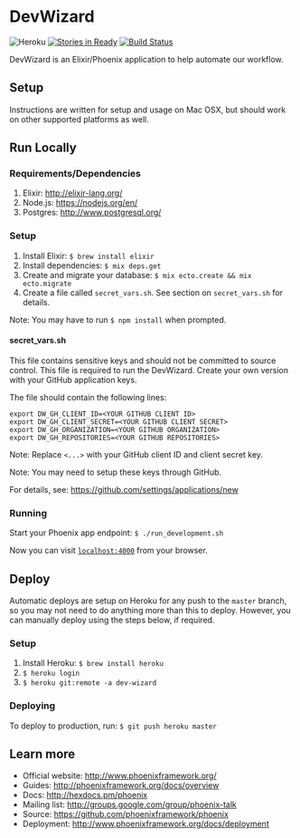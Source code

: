 # DevWizard

![Heroku](https://heroku-badge.herokuapp.com/?app=dev-wizard)
[![Stories in Ready](https://badge.waffle.io/thinkthroughmath/dev_wizard.png?label=ready&title=Ready)](https://waffle.io/thinkthroughmath/dev_wizard)
[![Build Status](https://travis-ci.org/thinkthroughmath/dev_wizard.svg?branch=master)](https://travis-ci.org/thinkthroughmath/dev_wizard)

DevWizard is an Elixir/Phoenix application to help automate our workflow.

## Setup

Instructions are written for setup and usage on Mac OSX, but should work on
other supported platforms as well.

## Run Locally

### Requirements/Dependencies

  1. Elixir: http://elixir-lang.org/
  2. Node.js: https://nodejs.org/en/
  3. Postgres: http://www.postgresql.org/

### Setup

  1. Install Elixir: `$ brew install elixir`
  2. Install dependencies: `$ mix deps.get`
  3. Create and migrate your database: `$ mix ecto.create && mix ecto.migrate`
  4. Create a file called `secret_vars.sh`. See section on `secret_vars.sh` for details.

  Note: You may have to run `$ npm install` when prompted.

#### secret_vars.sh

This file contains sensitive keys and should not be committed to source control.
This file is required to run the DevWizard. Create your own version with your
GitHub application keys.

The file should contain the following lines:

```
export DW_GH_CLIENT_ID=<YOUR GITHUB CLIENT ID>
export DW_GH_CLIENT_SECRET=<YOUR GITHUB CLIENT SECRET>
export DW_GH_ORGANIZATION=<YOUR GITHUB ORGANIZATION>
export DW_GH_REPOSITORIES=<YOUR GITHUB REPOSITORIES>
```

Note: Replace `<...>` with your GitHub client ID and client secret key.

Note: You may need to setup these keys through GitHub.

For details, see: https://github.com/settings/applications/new

### Running

Start your Phoenix app endpoint: `$ ./run_development.sh`

Now you can visit [`localhost:4000`](http://localhost:4000) from your browser.

## Deploy

Automatic deploys are setup on Heroku for any push to the `master` branch, so
you may not need to do anything more than this to deploy. However, you can manually
deploy using the steps below, if required.

### Setup

  1. Install Heroku: `$ brew install heroku`
  2. `$ heroku login`
  3. `$ heroku git:remote -a dev-wizard`

### Deploying

  To deploy to production, run: `$ git push heroku master`

## Learn more

  * Official website: http://www.phoenixframework.org/
  * Guides: http://phoenixframework.org/docs/overview
  * Docs: http://hexdocs.pm/phoenix
  * Mailing list: http://groups.google.com/group/phoenix-talk
  * Source: https://github.com/phoenixframework/phoenix
  * Deployment: http://www.phoenixframework.org/docs/deployment
